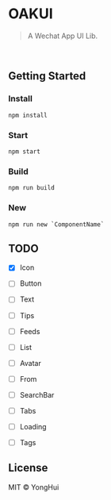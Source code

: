 # OAKUI
> A Wechat App UI Lib.
<br/>

## Getting Started

### Install
```code
npm install
```

### Start
```code
npm start
```

### Build
```code
npm run build
```

### New
```code
npm run new `ComponentName`
```

## TODO

- [x] Icon
- [ ] Button
- [ ] Text
- [ ] Tips
- [ ] Feeds 
- [ ] List
- [ ] Avatar
- [ ] From
- [ ] SearchBar
- [ ] Tabs
- [ ] Loading
- [ ] Tags


## License
MIT © YongHui
